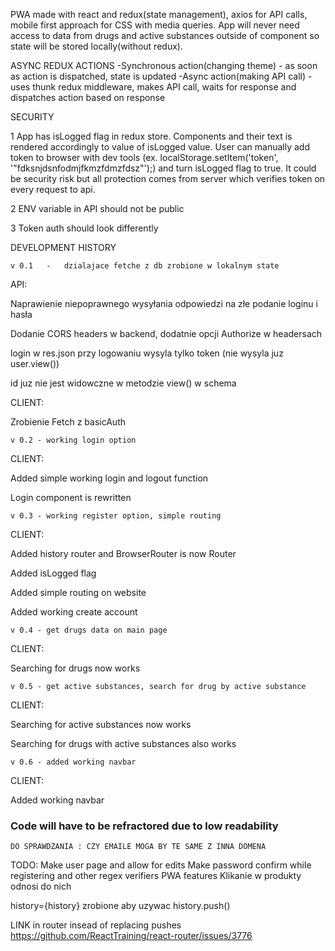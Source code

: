 PWA made with react and redux(state management), axios for API calls, mobile first approach for CSS with media queries.
App will never need access to data from drugs and active substances outside of component so state will be stored locally(without redux).

ASYNC REDUX ACTIONS
-Synchronous action(changing theme) - as soon as action is dispatched, state is updated
-Async action(making API call) - uses thunk redux middleware, makes API call, waits for response and dispatches action based on response 

SECURITY

1 App has isLogged flag in redux store. Components and their text is rendered accordingly to value of isLogged value. User can manually add token to browser with dev tools (ex. localStorage.setItem('token', '"fdksnjdsnfodmjfkmzfdmzfdsz"');) and turn isLogged flag to true. It could be security risk but all protection comes from server which verifies token on every request to api.

2 ENV variable in API should not be public

3 Token auth should look differently

DEVELOPMENT HISTORY

    v 0.1   -   dzialajace fetche z db zrobione w lokalnym state

API:

Naprawienie niepoprawnego wysyłania odpowiedzi na złe podanie loginu i hasła

Dodanie CORS headers w backend, dodatnie opcji Authorize w headersach

login w res.json przy logowaniu wysyla tylko token (nie wysyla juz user.view())

id juz nie jest widowczne w metodzie view() w schema

CLIENT:

Zrobienie Fetch z basicAuth


    v 0.2 - working login option

CLIENT:

Added simple working login and logout function

Login component is rewritten


    v 0.3 - working register option, simple routing

CLIENT:

Added history router and BrowserRouter is now Router

Added isLogged flag 

Added simple routing on website

Added working create account 


    v 0.4 - get drugs data on main page

CLIENT:

Searching for drugs now works


    v 0.5 - get active substances, search for drug by active substance

CLIENT:

Searching for active substances now works

Searching for drugs with active substances also works 


    v 0.6 - added working navbar

CLIENT:

Added working navbar


### Code will have to be refractored due to low readability 


    DO SPRAWDZANIA : CZY EMAILE MOGA BY TE SAME Z INNA DOMENA


TODO: 
Make user page and allow for edits 
Make password confirm while registering and other regex verifiers
PWA features
Klikanie w produkty odnosi do nich

history={history} zrobione aby uzywac history.push()



LINK in router insead of replacing pushes https://github.com/ReactTraining/react-router/issues/3776